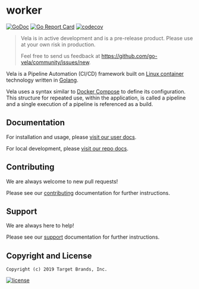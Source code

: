 # worker

[![GoDoc](https://godoc.org/github.com/go-vela/worker?status.svg)](https://godoc.org/github.com/go-vela/worker)
[![Go Report Card](https://goreportcard.com/badge/go-vela/worker)](https://goreportcard.com/report/go-vela/worker)
[![codecov](https://codecov.io/gh/go-vela/worker/branch/master/graph/badge.svg)](https://codecov.io/gh/go-vela/worker)

> Vela is in active development and is a pre-release product. Please use at your own risk in production.
>
> Feel free to send us feedback at https://github.com/go-vela/community/issues/new.

Vela is a Pipeline Automation (CI/CD) framework built on [Linux container](https://linuxcontainers.org/) technology written in [Golang](https://golang.org/).

Vela uses a syntax similar to [Docker Compose](https://docs.docker.com/compose/) to define its configuration. This structure for repeated use, within the application, is called a pipeline and a single execution of a pipeline is referenced as a build.

## Documentation

For installation and usage, please [visit our user docs](https://go-vela.github.io/docs).

For local development, please [visit our repo docs](DOCS.md).

## Contributing

We are always welcome to new pull requests!

Please see our [contributing](CONTRIBUTING.md) documentation for further instructions.

## Support

We are always here to help!

Please see our [support](SUPPORT.md) documentation for further instructions.

## Copyright and License

```
Copyright (c) 2019 Target Brands, Inc.
```

[![license](https://img.shields.io/crates/l/gl.svg)](LICENSE)
